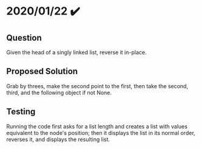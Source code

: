 # 2020/01/22 ✔️

## Question
Given the head of a singly linked list, reverse it in-place.

## Proposed Solution
Grab by threes, make the second point to the first, then take the second, third, and the following object if not None.
    
## Testing
Running the code first asks for a list length and creates a list with values equivalent to the node's position; then it displays the list in its normal order, reverses it, and displays the resulting list.
